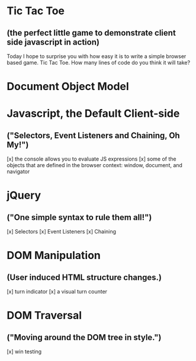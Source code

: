 # Tic Tac Toe
## (the perfect little game to demonstrate client side javascript in action)

Today I hope to surprise you with how easy it is to write a simple browser based game. Tic Tac Toe. How 
many lines of code do you think it will take?

# Document Object Model

# Javascript, the Default Client-side
## ("Selectors, Event Listeners and Chaining, Oh My!")

[x] the console allows you to evaluate JS expressions
[x] some of the objects that are defined in the browser context: window, document, and navigator

# jQuery 
## ("One simple syntax to rule them all!")
[x] Selectors
[x] Event Listeners
[x] Chaining

# DOM Manipulation
## (User induced HTML structure changes.)

[x] turn indicator
[x] a visual turn counter

# DOM Traversal
## ("Moving around the DOM tree in style.")

[x] win testing
